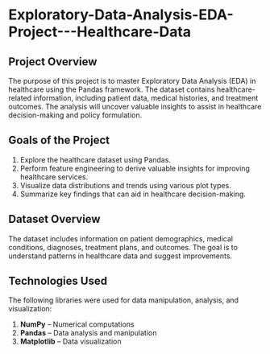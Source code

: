 # Exploratory-Data-Analysis-EDA-Project---Healthcare-Data

## Project Overview
The purpose of this project is to master Exploratory Data Analysis (EDA) in healthcare using the Pandas framework. The dataset contains healthcare-related information, including patient data, medical histories, and treatment outcomes. The analysis will uncover valuable insights to assist in healthcare decision-making and policy formulation.

## Goals of the Project
1. Explore the healthcare dataset using Pandas.
2. Perform feature engineering to derive valuable insights for improving healthcare services.
3. Visualize data distributions and trends using various plot types.
4. Summarize key findings that can aid in healthcare decision-making.

## Dataset Overview
The dataset includes information on patient demographics, medical conditions, diagnoses, treatment plans, and outcomes. The goal is to understand patterns in healthcare data and suggest improvements.

## Technologies Used
The following libraries were used for data manipulation, analysis, and visualization:
1. **NumPy** – Numerical computations
2. **Pandas** – Data analysis and manipulation
3. **Matplotlib** – Data visualization
